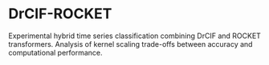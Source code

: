 # DrCIF-ROCKET
Experimental hybrid time series classification combining DrCIF and ROCKET transformers. Analysis of kernel scaling trade-offs between accuracy and computational performance.
